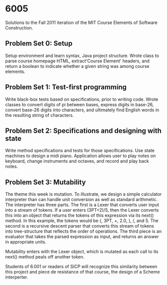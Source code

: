 # 6005

Solutions to the Fall 2011 iteration of the MIT Course Elements of Software Construction.

## Problem Set 0: Setup
Setup environment and learn syntax, Java project structure. Wrote class to parse course homepage HTML, extract'Course Element' headers, and return a boolean to indicate whether a given string was among course elements.

## Problem Set 1: Test-first programming
Write black-box tests based on specifications, prior to writing code. Wrote classes to convert digits of pi between bases, express digits in base-26, convert base-26 digits into characters, and ultimately find English words in the resulting string of characters. 

## Problem Set 2: Specifications and designing with state
Write method specifications and tests for those specifications. Use state machines to design a midi piano. Application allows user to play notes on keyboard, change instruments and octaves, and record and play back notes.   

## Problem Set 3: Mutability
The theme this week is mutation. To illustrate, we design a simple calculator interpreter than can handle unit conversion as well as standard arithmetic. The interpreter has three parts. The first is a Lexer that converts user input into a stream of tokens. If a user enters (3PT+2)/5, then the Lexer converts this into an object that returns the tokens of this expression via its next() method. In this example, the tokens would be (, 3PT, +, 2.0, ), /, and 5. The second is a recursive descent parser that converts this stream of tokens into tree-structure that reflects the order of operations. The third piece is an evaluator that takes the parsed expression as input, and returns an answer in appropriate units. 

Mutability enters with the Lexer object, which is mutated as each call to its next() method peals off another token.

Students of 6.001 or readers of SICP will recognize this similarity between this project and piece de resistance of that course, the design of a Scheme interperter.

